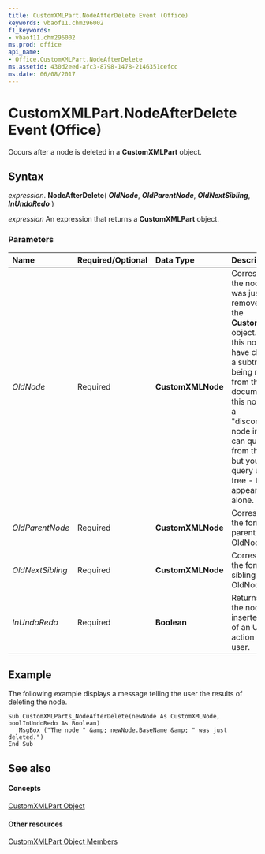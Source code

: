 ```yaml
---
title: CustomXMLPart.NodeAfterDelete Event (Office)
keywords: vbaof11.chm296002
f1_keywords:
- vbaof11.chm296002
ms.prod: office
api_name:
- Office.CustomXMLPart.NodeAfterDelete
ms.assetid: 430d2eed-afc3-8798-1478-2146351cefcc
ms.date: 06/08/2017
---
```



# CustomXMLPart.NodeAfterDelete Event (Office)

Occurs after a node is deleted in a **CustomXMLPart** object.


## Syntax

 _expression_. **NodeAfterDelete**( **_OldNode_**, **_OldParentNode_**, **_OldNextSibling_**, **_InUndoRedo_** )

 _expression_ An expression that returns a **CustomXMLPart** object.


### Parameters



|**Name**|**Required/Optional**|**Data Type**|**Description**|
|:-----|:-----|:-----|:-----|
| _OldNode_|Required|**CustomXMLNode**|Corresponds to the node which was just removed from the **CustomXMLPart** object. Note that this node may have children, if a subtree is being removed from the document. Also, this node will be a "disconnected" node in that you can query down from the node, but you cannot query up the tree - the node appears to exist alone.|
| _OldParentNode_|Required|**CustomXMLNode**|Corresponds to the former parent node of OldNode.|
| _OldNextSibling_|Required|**CustomXMLNode**|Corresponds to the former next sibling of OldNode.|
| _InUndoRedo_|Required|**Boolean**|Returns **TRUE** if the node was inserted as part of an Undo/Redo action by the user.|

## Example

The following example displays a message telling the user the results of deleting the node.


```
Sub CustomXMLParts_NodeAfterDelete(newNode As CustomXMLNode, boolInUndoRedo As Boolean) 
   MsgBox ("The node " &amp; newNode.BaseName &amp; " was just deleted.") 
End Sub
```


## See also


#### Concepts


[CustomXMLPart Object](customxmlpart-object-office.md)
#### Other resources


[CustomXMLPart Object Members](customxmlpart-members-office.md)

